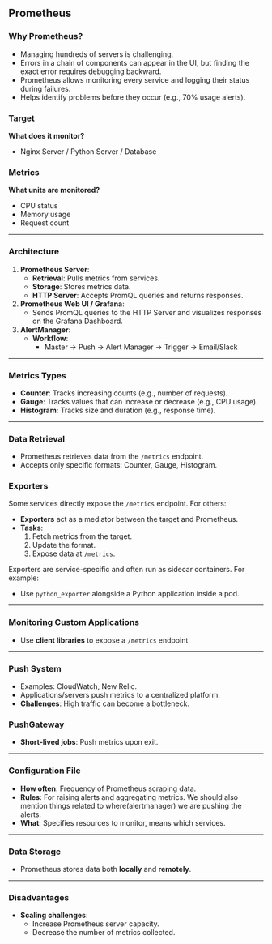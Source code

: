 ## Prometheus

### Why Prometheus?

- Managing hundreds of servers is challenging.
- Errors in a chain of components can appear in the UI, but finding the exact error requires debugging backward.
- Prometheus allows monitoring every service and logging their status during failures.
- Helps identify problems before they occur (e.g., 70% usage alerts).

### Target

**What does it monitor?**

- Nginx Server / Python Server / Database

### Metrics

**What units are monitored?**

- CPU status
- Memory usage
- Request count

---

### Architecture

1. **Prometheus Server**:
   - **Retrieval**: Pulls metrics from services.
   - **Storage**: Stores metrics data.
   - **HTTP Server**: Accepts PromQL queries and returns responses.
2. **Prometheus Web UI / Grafana**:
   - Sends PromQL queries to the HTTP Server and visualizes responses on the Grafana Dashboard.
3. **AlertManager**:
   - **Workflow**:
     - Master → Push → Alert Manager → Trigger → Email/Slack

---

### Metrics Types

- **Counter**: Tracks increasing counts (e.g., number of requests).
- **Gauge**: Tracks values that can increase or decrease (e.g., CPU usage).
- **Histogram**: Tracks size and duration (e.g., response time).

---

### Data Retrieval

- Prometheus retrieves data from the `/metrics` endpoint.
- Accepts only specific formats: Counter, Gauge, Histogram.

### Exporters

Some services directly expose the `/metrics` endpoint. For others:

- **Exporters** act as a mediator between the target and Prometheus.
- **Tasks**:
  1. Fetch metrics from the target.
  2. Update the format.
  3. Expose data at `/metrics`.

Exporters are service-specific and often run as sidecar containers. For example:

- Use `python_exporter` alongside a Python application inside a pod.

---

### Monitoring Custom Applications

- Use **client libraries** to expose a `/metrics` endpoint.

---

### Push System

- Examples: CloudWatch, New Relic.
- Applications/servers push metrics to a centralized platform.
- **Challenges**: High traffic can become a bottleneck.

### PushGateway

- **Short-lived jobs**: Push metrics upon exit.

---

### Configuration File

- **How often**: Frequency of Prometheus scraping data.
- **Rules**: For raising alerts and aggregating metrics. We should also mention things related to where(alertmanager) we are pushing the alerts.
- **What**: Specifies resources to monitor, means which services.

---

### Data Storage

- Prometheus stores data both **locally** and **remotely**.

---

### Disadvantages

- **Scaling challenges**:
  - Increase Prometheus server capacity.
  - Decrease the number of metrics collected.
